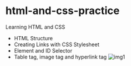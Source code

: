 # html-and-css-practice
Learning HTML and CSS
  - HTML Structure
  - Creating Links with CSS Stylesheet
  - Element and ID Selector
  - Table tag, image tag and hyperlink tag
![img1](https://user-images.githubusercontent.com/111634860/186585224-b99fe558-241d-4426-9015-9d19e581427a.png)
